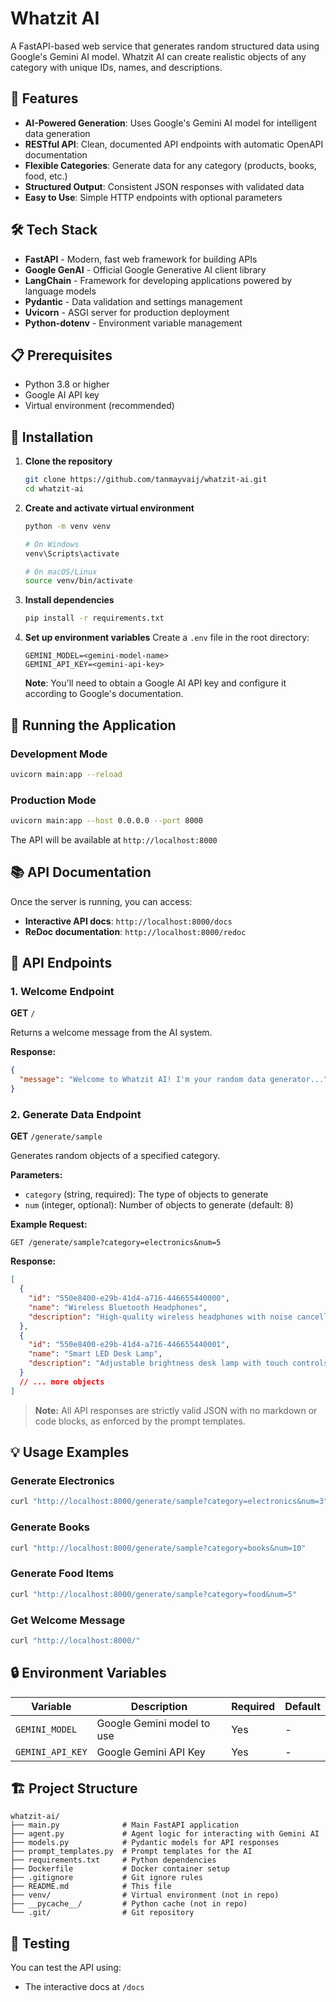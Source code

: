 # Whatzit AI

A FastAPI-based web service that generates random structured data using Google's Gemini AI model. Whatzit AI can create realistic objects of any category with unique IDs, names, and descriptions.

## 🚀 Features

- **AI-Powered Generation**: Uses Google's Gemini AI model for intelligent data generation
- **RESTful API**: Clean, documented API endpoints with automatic OpenAPI documentation
- **Flexible Categories**: Generate data for any category (products, books, food, etc.)
- **Structured Output**: Consistent JSON responses with validated data
- **Easy to Use**: Simple HTTP endpoints with optional parameters

## 🛠️ Tech Stack

- **FastAPI** - Modern, fast web framework for building APIs
- **Google GenAI** - Official Google Generative AI client library
- **LangChain** - Framework for developing applications powered by language models
- **Pydantic** - Data validation and settings management
- **Uvicorn** - ASGI server for production deployment
- **Python-dotenv** - Environment variable management

## 📋 Prerequisites

- Python 3.8 or higher
- Google AI API key
- Virtual environment (recommended)

## 🔧 Installation

1. **Clone the repository**
   ```bash
   git clone https://github.com/tanmayvaij/whatzit-ai.git
   cd whatzit-ai
   ```

2. **Create and activate virtual environment**
   ```bash
   python -m venv venv

   # On Windows
   venv\Scripts\activate

   # On macOS/Linux
   source venv/bin/activate
   ```

3. **Install dependencies**
   ```bash
   pip install -r requirements.txt
   ```

4. **Set up environment variables**
   Create a `.env` file in the root directory:
   ```env
   GEMINI_MODEL=<gemini-model-name>
   GEMINI_API_KEY=<gemini-api-key>
   ```
   
   **Note**: You'll need to obtain a Google AI API key and configure it according to Google's documentation.

## 🚀 Running the Application

### Development Mode
```bash
uvicorn main:app --reload
```

### Production Mode
```bash
uvicorn main:app --host 0.0.0.0 --port 8000
```

The API will be available at `http://localhost:8000`

## 📚 API Documentation

Once the server is running, you can access:
- **Interactive API docs**: `http://localhost:8000/docs`
- **ReDoc documentation**: `http://localhost:8000/redoc`

## 🔌 API Endpoints

### 1. Welcome Endpoint

**GET** `/`

Returns a welcome message from the AI system.

**Response:**
```json
{
  "message": "Welcome to Whatzit AI! I'm your random data generator..."
}
```

### 2. Generate Data Endpoint

**GET** `/generate/sample`

Generates random objects of a specified category.

**Parameters:**
- `category` (string, required): The type of objects to generate
- `num` (integer, optional): Number of objects to generate (default: 8)

**Example Request:**
```
GET /generate/sample?category=electronics&num=5
```

**Response:**
```json
[
  {
    "id": "550e8400-e29b-41d4-a716-446655440000",
    "name": "Wireless Bluetooth Headphones",
    "description": "High-quality wireless headphones with noise cancellation"
  },
  {
    "id": "550e8400-e29b-41d4-a716-446655440001",
    "name": "Smart LED Desk Lamp",
    "description": "Adjustable brightness desk lamp with touch controls"
  }
  // ... more objects
]
```

> **Note:** All API responses are strictly valid JSON with no markdown or code blocks, as enforced by the prompt templates.

## 💡 Usage Examples

### Generate Electronics
```bash
curl "http://localhost:8000/generate/sample?category=electronics&num=3"
```

### Generate Books
```bash
curl "http://localhost:8000/generate/sample?category=books&num=10"
```

### Generate Food Items
```bash
curl "http://localhost:8000/generate/sample?category=food&num=5"
```

### Get Welcome Message
```bash
curl "http://localhost:8000/"
```

## 🔒 Environment Variables

| Variable | Description | Required | Default |
|----------|-------------|----------|---------|
| `GEMINI_MODEL` | Google Gemini model to use | Yes | - |
| `GEMINI_API_KEY` | Google Gemini API Key | Yes | - |

## 🏗️ Project Structure

```
whatzit-ai/
├── main.py              # Main FastAPI application
├── agent.py             # Agent logic for interacting with Gemini AI
├── models.py            # Pydantic models for API responses
├── prompt_templates.py  # Prompt templates for the AI
├── requirements.txt     # Python dependencies
├── Dockerfile           # Docker container setup
├── .gitignore           # Git ignore rules
├── README.md            # This file
├── venv/                # Virtual environment (not in repo)
├── __pycache__/         # Python cache (not in repo)
└── .git/                # Git repository
```

## 🧪 Testing

You can test the API using:
- The interactive docs at `/docs`